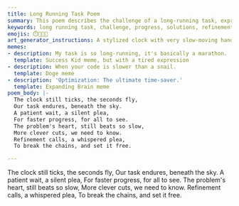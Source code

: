 ```yaml
---
title: Long Running Task Poem
summary: This poem describes the challenge of a long-running task, expressing a desire for faster progress and the need for clever solutions and refinement to break free from its slow pace.
keywords: long running task, challenge, progress, solutions, refinement, optimization, time, patience, problem-solving
emojis: ⏱️🐢💡🚀
art_generator_instructions: A stylized clock with very slow-moving hands, casting a long shadow over a complex, abstract task (perhaps a tangled knot of lines). A human figure is patiently waiting, with a look of hopeful anticipation. Subtle glowing lines are seen attempting to untangle the knot, representing "clever cuts" and "refinement." The overall feeling should be one of persistent effort, the challenge of optimization, and the yearning for speed.
memes:
- description: My task is so long-running, it's basically a marathon.
  template: Success Kid meme, but with a tired expression
- description: When your code is slower than a snail.
  template: Doge meme
- description: 'Optimization: The ultimate time-saver.'
  template: Expanding Brain meme
poem_body: |-
  The clock still ticks, the seconds fly,
  Our task endures, beneath the sky.
  A patient wait, a silent plea,
  For faster progress, for all to see.
  The problem's heart, still beats so slow,
  More clever cuts, we need to know.
  Refinement calls, a whispered plea,
  To break the chains, and set it free.

---
```

The clock still ticks, the seconds fly,
Our task endures, beneath the sky.
A patient wait, a silent plea,
For faster progress, for all to see.
The problem's heart, still beats so slow,
More clever cuts, we need to know.
Refinement calls, a whispered plea,
To break the chains, and set it free.